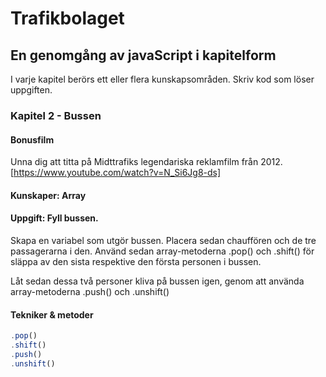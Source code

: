 # Trafikbolaget
## En genomgång av javaScript i kapitelform
I varje kapitel berörs ett eller flera kunskapsområden. Skriv kod som löser uppgiften.
### Kapitel 2 - Bussen
#### Bonusfilm
Unna dig att titta på Midttrafiks legendariska reklamfilm från 2012.
[https://www.youtube.com/watch?v=N_Si6Jg8-ds]
#### Kunskaper: Array
#### Uppgift: Fyll bussen.
Skapa en variabel som utgör bussen.
Placera sedan chauffören och de tre passagerarna i den.
Använd sedan array-metoderna .pop() och .shift() för släppa av den sista respektive den första personen i bussen.

Låt sedan dessa två personer kliva på bussen igen, genom att använda array-metoderna .push() och .unshift()
#### Tekniker & metoder
```javascript
.pop()
.shift()
.push()
.unshift()
```